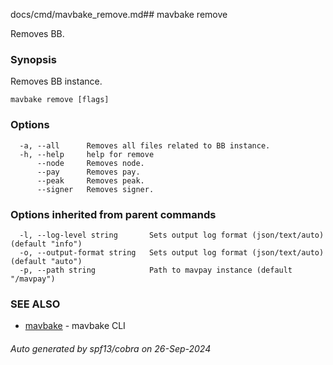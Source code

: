 docs/cmd/mavbake_remove.md## mavbake remove

Removes BB.

### Synopsis

Removes BB instance.

```
mavbake remove [flags]
```

### Options

```
  -a, --all      Removes all files related to BB instance.
  -h, --help     help for remove
      --node     Removes node.
      --pay      Removes pay.
      --peak     Removes peak.
      --signer   Removes signer.
```

### Options inherited from parent commands

```
  -l, --log-level string       Sets output log format (json/text/auto) (default "info")
  -o, --output-format string   Sets output log format (json/text/auto) (default "auto")
  -p, --path string            Path to mavpay instance (default "/mavpay")
```

### SEE ALSO

* [mavbake](/mavbake/reference/cmd/mavbake)	 - mavbake CLI

###### Auto generated by spf13/cobra on 26-Sep-2024
